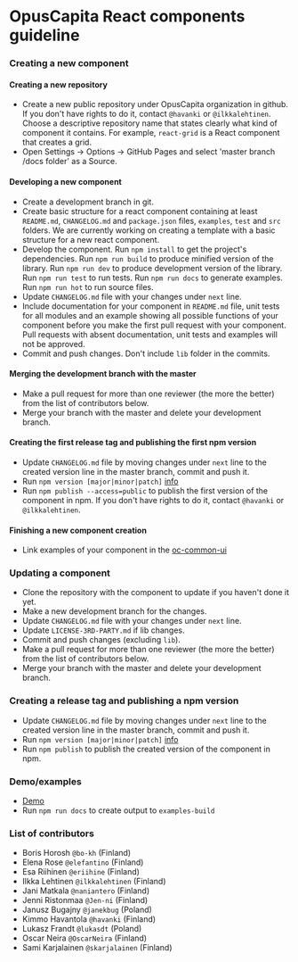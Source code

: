# OpusCapita React components guideline


### Creating a new component

#### Creating a new repository
* Create a new public repository under OpusCapita organization in github. If you don't have rights to do it, contact `@havanki` or `@ilkkalehtinen`. Choose a descriptive repository name that states clearly what kind of component it contains. For example, `react-grid` is a React component that creates a grid.
* Open Settings -> Options -> GitHub Pages and select 'master branch /docs folder' as a Source.

#### Developing a new component
* Create a development branch in git.
* Create basic structure for a react component containing at least `README.md`, `CHANGELOG.md` and `package.json` files, `examples`, `test` and `src` folders. We are currently working on creating a template with a basic structure for a new react component.
* Develop the component.
  Run `npm install` to get the project's dependencies.
  Run `npm run build` to produce minified version of the library.
  Run `npm run dev` to produce development version of the library.
  Run `npm run test` to run tests.
  Run `npm run docs` to generate examples.
  Run `npm run hot` to run source files.
* Update `CHANGELOG.md` file with your changes under `next` line.
* Include documentation for your component in `README.md` file, unit tests for all modules and an example showing all possible functions of your component before you make the first pull request with your component. Pull requests with absent documentation, unit tests and examples will not be approved.
* Commit and push changes. Don't include `lib` folder in the commits.

#### Merging the development branch with the master 
* Make a pull request for more than one reviewer (the more the better) from the list of contributors below.
* Merge your branch with the master and delete your development branch.

#### Creating the first release tag and publishing the first npm version
* Update `CHANGELOG.md` file by moving changes under `next` line to the created version line in the master branch, commit and push it.
* Run `npm version [major|minor|patch]` [info](https://docs.npmjs.com/cli/version)
* Run `npm publish --access=public` to publish the first version of the component in npm. If you don't have rights to do it, contact `@havanki` or `@ilkkalehtinen`.

#### Finishing a new component creation 
* Link examples of your component in the [oc-common-ui](https://github.com/OpusCapita/oc-common-ui)


### Updating a component
* Clone the repository with the component to update if you haven't done it yet.
* Make a new development branch for the changes.
* Update `CHANGELOG.md` file with your changes under `next` line.
* Update `LICENSE-3RD-PARTY.md` if lib changes.
* Commit and push changes (excluding `lib`).
* Make a pull request for more than one reviewer (the more the better) from the list of contributors below.
* Merge your branch with the master and delete your development branch.


### Creating a release tag and publishing a npm version
* Update `CHANGELOG.md` file by moving changes under `next` line to the created version line in the master branch, commit and push it.
* Run `npm version [major|minor|patch]` [info](https://docs.npmjs.com/cli/version)
* Run `npm publish` to publish the created version of the component in npm.


### Demo/examples
* [Demo](https://opuscapita.github.io/oc-common-ui)
* Run `npm run docs` to create output to `examples-build`


### List of contributors
* Boris Horosh `@bo-kh` (Finland)
* Elena Rose `@elefantino` (Finland)
* Esa Riihinen `@eriihine` (Finland)
* Ilkka Lehtinen `@ilkkalehtinen` (Finland)
* Jani Matkala `@naniantero` (Finland)
* Jenni Ristonmaa `@Jen-ni` (Finland)
* Janusz Bugajny `@janekbug` (Poland)
* Kimmo Havantola `@havanki` (Finland)
* Lukasz Frandt `@lukasdt` (Poland)
* Oscar Neira `@OscarNeira` (Finland)
* Sami Karjalainen `@skarjalainen` (Finland)
